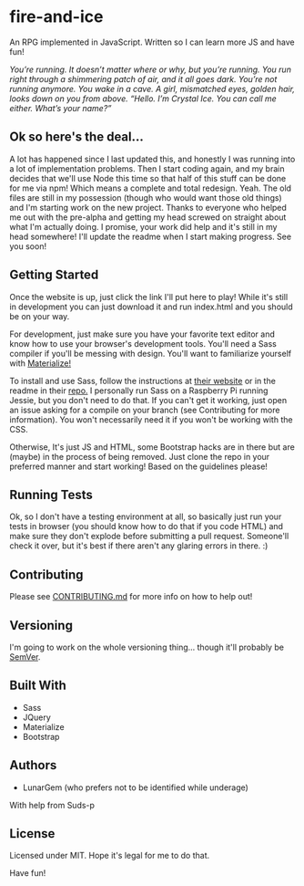 # fire-and-ice
An RPG implemented in JavaScript. Written so I can learn more JS and have fun!

*You’re running. It doesn’t matter where or why, but you’re running. You run right through a shimmering patch of air, and it all goes dark. You’re not running anymore. You wake in a cave. A girl, mismatched eyes, golden hair, looks down on you from above. “Hello. I’m Crystal Ice. You can call me either. What’s your name?”*

## Ok so here's the deal...
A lot has happened since I last updated this, and honestly I was running into a lot of implementation problems. Then I start coding again, and my brain decides that we'll use Node this time so that half of this stuff can be done for me via npm! Which means a complete and total redesign. Yeah. The old files are still in my possession (though who would want those old things) and I'm starting work on the new project. Thanks to everyone who helped me out with the pre-alpha and getting my head screwed on straight about what I'm actually doing. I promise, your work did help and it's still in my head somewhere! I'll update the readme when I start making progress. See you soon!

## Getting Started

Once the website is up, just click the link I'll put here to play! While it's still in development you can just download it and run index.html and you should be on your way.

For development, just make sure you have your favorite text editor and know how to use your browser's development tools. You'll need a Sass compiler if you'll be messing with design. You'll want to familiarize yourself with [Materialize!](http://materializecss.com)

To install and use Sass, follow the instructions at [their website](http://sass-lang.com/) or in the readme in their [repo.](https://github.com/sass/sass) I personally run Sass on a Raspberry Pi running Jessie, but you don't need to do that. If you can't get it working, just open an issue asking for a compile on your branch (see Contributing for more information). You won't necessarily need it if you won't be working with the CSS.

Otherwise, It's just JS and HTML, some Bootstrap hacks are in there but are (maybe) in the process of being removed. Just clone the repo in your preferred manner and start working! Based on the guidelines please!

## Running Tests

Ok, so I don't have a testing environment at all, so basically just run your tests in browser (you should know how to do that if you code HTML) and make sure they don't explode before submitting a pull request. Someone'll check it over, but it's best if there aren't any glaring errors in there. :)

## Contributing

Please see [CONTRIBUTING.md](https://github.com/LunarGem/fire-and-ice/blob/master/CONTRIBUTING.md) for more info on how to help out!

## Versioning

I'm going to work on the whole versioning thing... though it'll probably be [SemVer](http://semver.org).

## Built With
* Sass
* JQuery
* Materialize
* Bootstrap

## Authors
* LunarGem (who prefers not to be identified while underage)

With help from Suds-p

## License

Licensed under MIT. Hope it's legal for me to do that.

Have fun!
